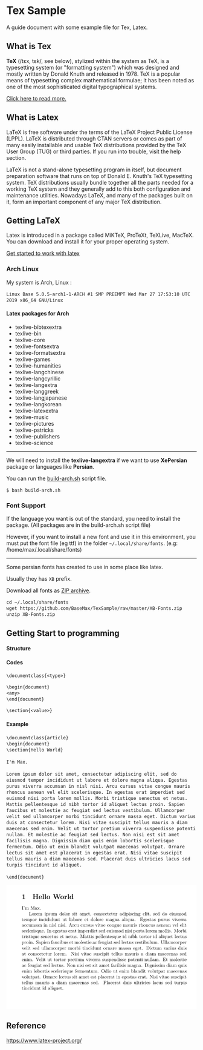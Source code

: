 # Tex Sample
A guide document with some example file for Tex, Latex.

## What is Tex

**TeX** (/tɛx, tɛk/, see below), stylized within the system as TeX, is a typesetting system (or "formatting system") which was designed and mostly written by Donald Knuth and released in 1978.
TeX is a popular means of typesetting complex mathematical formulae; it has been noted as one of the most sophisticated digital typographical systems. 

[Click here to read more.](https://en.wikipedia.org/wiki/TeX)


## What is Latex

LaTeX is free software under the terms of the LaTeX Project Public License (LPPL). LaTeX is distributed through CTAN servers or comes as part of many easily installable and usable TeX distributions provided by the TeX User Group (TUG) or third parties. If you run into trouble, visit the help section.

LaTeX is not a stand-alone typesetting program in itself, but document preparation software that runs on top of Donald E. Knuth's TeX typesetting system. TeX distributions usually bundle together all the parts needed for a working TeX system and they generally add to this both configuration and maintenance utilities. Nowadays LaTeX, and many of the packages built on it, form an important component of any major TeX distribution.

## Getting LaTeX

Latex is introduced in a package called MiKTeX, ProTeXt, TeXLive, MacTeX.
You can download and install it for your proper operating system.

[Get started to work with latex](https://www.latex-project.org/get/)

### Arch Linux

My system is Arch, Linux :
```
Linux Base 5.0.5-arch1-1-ARCH #1 SMP PREEMPT Wed Mar 27 17:53:10 UTC 2019 x86_64 GNU/Linux
```

#### Latex packages for Arch

- texlive-bibtexextra
- texlive-bin
- texlive-core
- texlive-fontsextra
- texlive-formatsextra
- texlive-games
- texlive-humanities
- texlive-langchinese
- texlive-langcyrillic
- texlive-langextra
- texlive-langgreek
- texlive-langjapanese
- texlive-langkorean
- texlive-latexextra
- texlive-music
- texlive-pictures
- texlive-pstricks
- texlive-publishers
- texlive-science

-----------

We will need to install the **texlive-langextra** if we want to use **XePersian** package or languages like **Persian**.

You can run the [build-arch.sh](https://github.com/BaseMax/TexSample/blob/master/build-arch.sh) script file.
```
$ bash build-arch.sh
```

### Font Support

If the language you want is out of the standard, you need to install the package. (All packages are in the build-arch.sh script file)

However, if you want to install a new font and use it in this environment, you must put the font file (eg ttf) in the folder `~/.local/share/fonts`. (e.g: /home/max/.local/share/fonts)

----------

Some persian fonts has created to use in some place like latex.

Usually they has `XB` prefix.

Download all fonts as [ZIP archive](https://github.com/BaseMax/TexSample/raw/master/XB-Fonts.zip).

```
cd ~/.local/share/fonts
wget https://github.com/BaseMax/TexSample/raw/master/XB-Fonts.zip
unzip XB-Fonts.zip
```

## Getting Start to programming

#### Structure

#### Codes

```
\documentclass{<type>}
```

```
\begin{document}
<any>
\end{document}
```

```
\section{<value>} 
```

#### Example

```
\documentclass{article}
\begin{document}
\section{Hello World} 

I'm Max.

Lorem ipsum dolor sit amet, consectetur adipiscing elit, sed do eiusmod tempor incididunt ut labore et dolore magna aliqua. Egestas purus viverra accumsan in nisl nisi. Arcu cursus vitae congue mauris rhoncus aenean vel elit scelerisque. In egestas erat imperdiet sed euismod nisi porta lorem mollis. Morbi tristique senectus et netus. Mattis pellentesque id nibh tortor id aliquet lectus proin. Sapien faucibus et molestie ac feugiat sed lectus vestibulum. Ullamcorper velit sed ullamcorper morbi tincidunt ornare massa eget. Dictum varius duis at consectetur lorem. Nisi vitae suscipit tellus mauris a diam maecenas sed enim. Velit ut tortor pretium viverra suspendisse potenti nullam. Et molestie ac feugiat sed lectus. Non nisi est sit amet facilisis magna. Dignissim diam quis enim lobortis scelerisque fermentum. Odio ut enim blandit volutpat maecenas volutpat. Ornare lectus sit amet est placerat in egestas erat. Nisi vitae suscipit tellus mauris a diam maecenas sed. Placerat duis ultricies lacus sed turpis tincidunt id aliquet.

\end{document} 
```

![View result page](https://raw.githubusercontent.com/BaseMax/TexSample/master/test0.png)

## Reference

https://www.latex-project.org/
